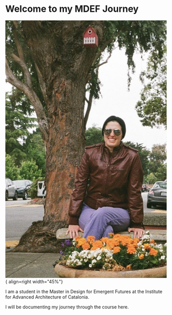 # Welcome to my MDEF Journey

![Sunglasses Headshot](images/headshots/Sitting_Sunglasses_Crop.jpg){ align=right width="45%"}

I am a student in the Master in Design for Emergent Futures at the Institute for Advanced Architecture of Catalonia. 

I will be documenting my journey through the course here.
